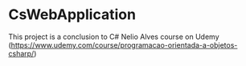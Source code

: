 # CsWebApplication

This project is a conclusion to C# Nelio Alves course on Udemy (https://www.udemy.com/course/programacao-orientada-a-objetos-csharp/)
